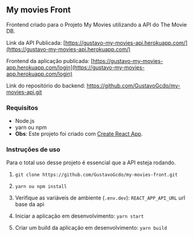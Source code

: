 
## My movies Front

Frontend criado para o Projeto My Movies utilizando a API do The Movie DB.

Link da API Publicada: [https://gustavo-my-movies-api.herokuapp.com/](https://gustavo-my-movies-api.herokuapp.com/)

Frontend da aplicação publicada: [https://gustavo-my-movies-app.herokuapp.com/login](https://gustavo-my-movies-app.herokuapp.com/login)

Link do repositório do backend: https://github.com/GustavoGcdo/my-movies-api.git


### Requisitos
- Node.js
- yarn ou npm
-  **Obs**: Este projeto foi criado com  [Create React App](https://github.com/facebook/create-react-app).

### Instruções de uso
Para o total uso desse projeto é essencial que a API esteja rodando.

1. `git clone https://github.com/GustavoGcdo/my-movies-front.git` 

2. `yarn ou npm install `  

4. Verifique as variáveis de ambiente (`.env.dev`):
	`REACT_APP_API_URL` url base da api

5. Iniciar a aplicação em desenvolvimento: `yarn start`

6. Criar um build da aplicação em desenvolvimento: `yarn build`
